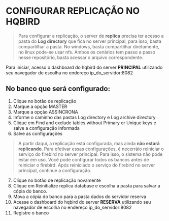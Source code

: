 # CONFIGURAR REPLICAÇÃO NO HQBIRD

> Para configurar a replicação, o server de **replica** precisa ter acesso a pasta do **Log directory** que fica no server principal, para isso, basta compartilhar a pasta.
> No windows, basta compartilhar diretamente, no linux pode-se usar nfs.
> Ambos os cenários tem passo a passo nesse repositório, basta acessar o arquivo correspondente.

Para iniciar, acesso o dashboard do hqbird do server **PRINCIPAL** utilizando seu navegador de escolha no endereço ip_do_servidor:8082

## No banco que será configurado:
1. Clique no botão de replicação
2. Marque a opção MASTER
3. Marque a opção ASSINCRONA
4. Informe o caminho das pastas Log directory e Log archive directory
5. Clique em Find and exclude tables without Primary or Unique keys e salve a configuração informada
6. Salve as configurações

> A partir daqui, a replicação está configurada, mas ainda **não estará replicando**.
> Para efetivar essas configurações, é necerráio reiniciar o serviço do firebird no server principal. Para isso, o sistema não pode estar em uso.
> Você pode configurar todos os bancos antes de reiniciar o firebird.
> Após reiniciado o serviço do firebird no server principal, continue a configuração. 

7. Clique no botão de replicação novamente
8. Clique em Reinitialize replica database e escolha a pasta para salvar a cópia do banco.
9. Mova a cópia do banco para a pasta dados do servidor reserva
10. Acesse o dashboard do hqbird do server **RESERVA** utilizando seu navegador de escolha no endereço ip_do_servidor:8082
11. Registre o banco






